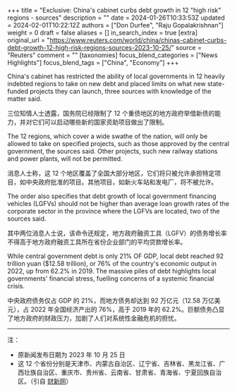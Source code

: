 +++
title = "Exclusive: China's cabinet curbs debt growth in 12 \"high risk\" regions - sources"
description = ""
date = 2024-01-26T10:33:53Z
updated = 2024-02-01T10:22:12Z
authors = ["Don Durfee", "Raju Gopalakrishnan"]
weight = 0
draft = false
aliases = []
in_search_index = true
[extra]
original_url = "https://www.reuters.com/world/china/chinas-cabinet-curbs-debt-growth-12-high-risk-regions-sources-2023-10-25/"
source = "Reuters"
comment = ""
[taxonomies]
focus_blend_categories = ["News Highlights"]
focus_blend_tags = ["China", "Economy"]
+++

China's cabinet has restricted the ability of local governments in 12 heavily indebted regions to take on new debt and placed limits on what new state-funded projects they can launch, three sources with knowledge of the matter said.

三位知情人士透露，国务院已经限制了 12 个重债地区的地方政府举借新债的能力，并对它们可以启动哪些新的国家资助项目做出了限制。

The 12 regions, which cover a wide swathe of the nation, will only be allowed to take on specified projects, such as those approved by the central government, the sources said. Other projects, such new railway stations and power plants, will not be permitted.

消息人士称，这 12 个地区覆盖了全国大部分地区，它们将只被允许承担特定项目，如中央政府批准的项目。其他项目，如新火车站和发电厂，将不被允许。

The order also specifies that debt growth of local government financing vehicles (LGFVs) should not be higher than average loan growth rates of the corporate sector in the province where the LGFVs are located, two of the sources said.

其中两位消息人士说，该命令还规定，地方政府融资工具（LGFV）的债务增长率不得高于地方政府融资工具所在省份企业部门的平均贷款增长率。

While central government debt is only 21% OF GDP, local debt reached 92 trillion yuan ($12.58 trillion), or 76% of the country's economic output in 2022, up from 62.2% in 2019. The massive piles of debt highlights local governments' financial stress, fuelling concerns of a systemic financial crisis.

中央政府债务仅占 GDP 的 21%，而地方债务却达到 92 万亿元（12.58 万亿美元），占 2022 年全国经济产出的 76%，高于 2019 年的 62.2%。巨额债务凸显了地方政府的财政压力，加剧了人们对系统性金融危机的担忧。

---

注：

- 原新闻发布日期为 2023 年 10 月 25 日
- 这 12 个省份分别是天津市、内蒙古自治区、辽宁省、吉林省、黑龙江省、广西壮族自治区、重庆市、贵州省、云南省、甘肃省、青海省、宁夏回族自治区。（引自 [财新网](https://economy.caixin.com/2024-01-23/102159360.html)）
